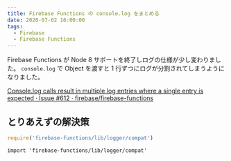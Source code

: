```yaml
---
title: Firebase Functions の console.log をまとめる
date: 2020-07-02 16:00:00
tags:
  - Firebase
  - Firebase Functions
---
```


Firebase Functions が Node 8 サポートを終了しログの仕様が少し変わりました。
`console.log` で Object を渡すと 1 行ずつにログが分割されてしまうようになりました。

[Console\.log calls result in multiple log entries where a single entry is expected · Issue \#612 · firebase/firebase\-functions](https://github.com/firebase/firebase-functions/issues/612)

## とりあえずの解決策

```js
require('firebase-functions/lib/logger/compat')
```

```ts:title=tsの場合
import 'firebase-functions/lib/logger/compat'
```
